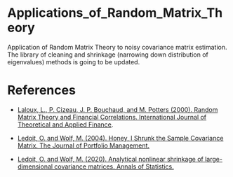 # Applications_of_Random_Matrix_Theory

Application of Random Matrix Theory to noisy covariance matrix estimation. 
The library of cleaning and shrinkage (narrowing down distribution of eigenvalues) methods is going to be updated.

# References
- [Laloux, L., P. Cizeau, J. P. Bouchaud, and M. Potters (2000). Random Matrix Theory and Financial Correlations. International Journal of Theoretical and Applied Finance](https://www.math.nyu.edu/~avellane/LalouxPCA.pdf). 

- [Ledoit, O. and Wolf, M. (2004). Honey, I Shrunk the Sample Covariance Matrix. The Journal of Portfolio Management.](https://www.econ.uzh.ch/dam/jcr:ffffffff-935a-b0d6-ffff-ffffb4762fbf/honey.pdf)

- [Ledoit, O. and Wolf, M. (2020). Analytical nonlinear shrinkage of large-dimensional covariance matrices. Annals of Statistics.](https://www.econ.uzh.ch/dam/jcr:87976d27-67fa-442b-bceb-8af7a0681ba2/annals_2020.pdf)
